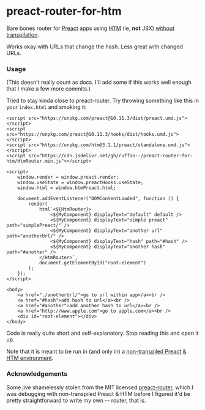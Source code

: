 # preact-router-for-htm

Bare bones router for [Preact](https://preactjs.com) apps using [HTM](https://github.com/developit/htm) (ie, **not** JSX) [without transpilation](https://myfreakinname.blogspot.com/search/label/preact).

Works okay with URLs that change the hash. Less great with changed URLs.


### Usage

(This doesn't really count as docs. I'll add some if this works well enough that I make a few more commits.)

Tried to stay kinda close to preact-router. Try throwing something like this in your `index.html` and smoking it:

```
<script src="https://unpkg.com/preact@10.11.3/dist/preact.umd.js"></script>
<script src="https://unpkg.com/preact@10.11.3/hooks/dist/hooks.umd.js"></script>
<script src="https://unpkg.com/htm@3.1.1/preact/standalone.umd.js"></script>
<script src="https://cdn.jsdelivr.net/gh/ruffin--/preact-router-for-htm/HtmRouter.min.js"></script>

<script>
    window.render = window.preact.render;
    window.useState = window.preactHooks.useState;
    window.html = window.htmPreact.html;

    document.addEventListener("DOMContentLoaded", function () {
        render(
            html`<${HtmRouter}>
                <${MyComponent} displayText="default" default />
                <${MyComponent} displayText="simple preact" path="simplePreact/" />
                <${MyComponent} displayText="another url" path="anotherUrl/" />
                <${MyComponent} displayText="hash" path="#hash" />
                <${MyComponent} displayText="another hash" path="#another" />
            </HtmRouter>`,
            document.getElementById("root-element")
        );
    });
</script>

<body>
    <a href="./anotherUrl/">go to url within app</a><br />
    <a href="#hash">add hash to url</a><br />
    <a href="#another">add another hash to url</a><br />
    <a href="http://www.apple.com">go to apple.com</a><br />
    <div id="root-element"></div>
</body>
```

Code is really quite short and self-explanatory. Stop reading this and open it up.

Note that it is meant to be run in (and only in) a [non-transpiled Preact & HTM environment](https://myfreakinname.blogspot.com/search/label/preact).


### Acknowledgements

Some jive shamelessly stolen from the MIT licensed [preact-router](https://github.com/preactjs/preact-router), which I was debugging with non-transpiled Preact & HTM before I figured it'd be pretty straightforward to write my own -- router, that is.